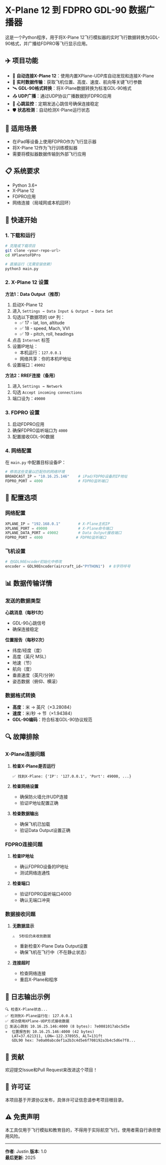 # X-Plane 12 到 FDPRO GDL-90 数据广播器

这是一个Python程序，用于将X-Plane 12飞行模拟器的实时飞行数据转换为GDL-90格式，并广播给FDPRO等飞行显示应用。

## ✈️ 项目功能

- 🔗 **自动连接X-Plane 12**：使用内置XPlane-UDP库自动发现和连接X-Plane
- 📡 **实时数据传输**：获取飞机位置、高度、速度、航向等关键飞行参数
- 🛰️ **GDL-90格式转换**：将X-Plane数据转换为标准GDL-90格式
- 📤 **UDP广播**：通过UDP协议广播数据到FDPRO应用
- 🔄 **心跳监控**：定期发送心跳信号确保连接稳定
- 🛡️ **状态检测**：自动检测X-Plane运行状态

## 🎯 适用场景

- 在iPad等设备上使用FDPRO作为飞行显示器
- 将X-Plane 12作为飞行训练模拟器
- 需要将模拟器数据传输到外部飞行应用

## 📋 系统要求

- Python 3.6+
- X-Plane 12
- FDPRO应用
- 网络连接（局域网或本机回环）

## 🚀 快速开始

### 1. 下载和运行

```bash
# 克隆或下载项目
git clone <your-repo-url>
cd XPlanetoFDPro

# 直接运行（无需安装依赖）
python3 main.py
```

### 2. X-Plane 12 设置

**方法1：Data Output（推荐）**

1. 启动X-Plane 12
2. 进入 `Settings → Data Input & Output → Data Set`
3. 勾选以下数据项的 `UDP` 列：
   - ✅ 17 - lat, lon, altitude
   - ✅ 18 - speed, Mach, VVI
   - ✅ 19 - pitch, roll, headings
4. 点击 `Internet` 标签
5. 设置IP地址：
   - 本机运行：`127.0.0.1`
   - 网络共享：你的本机IP地址
6. 设置端口：`49002`

**方法2：RREF连接（备用）**

1. 进入 `Settings → Network`
2. 勾选 `Accept incoming connections`
3. 端口设为：`49000`

### 3. FDPRO 设置

1. 启动FDPRO应用
2. 确保FDPRO监听端口为 `4000`
3. 配置接收GDL-90数据

### 4. 网络配置

在 `main.py` 中配置目标设备IP：

```python
# 修改这些变量以匹配你的网络环境
BROADCAST_IP = "10.16.25.146"    # iPad/FDPRO设备的IP地址
FDPRO_PORT = 4000                # FDPRO监听端口
```

## 🔧 配置选项

### 网络配置
```python
XPLANE_IP = "192.168.0.1"        # X-Plane主机IP
XPLANE_PORT = 49000              # X-Plane命令端口
XPLANE_DATA_PORT = 49002         # Data Output接收端口
FDPRO_PORT = 4000               # FDPRO监听端口
```

### 飞机设置
```python
# 在GDL90Encoder初始化中修改
encoder = GDL90Encoder(aircraft_id="PYTHON1")  # 8字符呼号
```

## 📊 数据传输详情

### 发送的数据类型

**心跳消息（每秒1次）**
- GDL-90心跳信号
- 确保连接稳定

**位置报告（每秒2次）**
- 纬度/经度（度）
- 高度（英尺 MSL）
- 地速（节）
- 航向（度）
- 垂直速度（英尺/分钟）
- 姿态数据（俯仰、横滚）

### 数据格式转换

- **高度**：米 → 英尺（×3.28084）
- **速度**：米/秒 → 节（×1.94384）
- **GDL-90编码**：符合标准GDL-90协议规范

## 🔍 故障排除

### X-Plane连接问题

1. **检查X-Plane是否运行**
   ```
   ✅ 找到X-Plane: {'IP': '127.0.0.1', 'Port': 49000, ...}
   ```

2. **检查网络设置**
   - 确保防火墙允许UDP连接
   - 验证IP地址配置正确

3. **检查数据输出**
   - 确保飞机已加载
   - 验证Data Output设置正确

### FDPRO连接问题

1. **检查IP地址**
   - 确认FDPRO设备的IP地址
   - 测试网络连通性

2. **检查端口**
   - 验证FDPRO监听端口4000
   - 确认无端口冲突

### 数据接收问题

1. **无数据显示**
   ```
   ⚠️  5秒后仍未收到数据
   ```
   - 重新检查X-Plane Data Output设置
   - 确保飞机在飞行中（不在静止状态）

2. **连接超时**
   - 检查网络连接
   - 重启X-Plane和程序

## 📝 日志输出示例

```
🔍 检查X-Plane状态...
✅ 检测到X-Plane运行在: 127.0.0.1
✅ 成功使用XPlane-UDP方式接收数据
💓 发送心跳到 10.16.25.146:4000 (8 bytes): 7e0081017abc5d5e
✈️  位置报告到 10.16.25.146:4000 (42 bytes)
   LAT=37.621311, LON=-122.378955, ALT=131ft
   GDL90 hex: 7e0a00abcdef1a2b3c4d5e6f708192a3b4c5d6e7f8...
```

## 🤝 贡献

欢迎提交Issue和Pull Request来改进这个项目！

## 📄 许可证

本项目基于开源协议发布，具体许可证信息请参考项目根目录。

## ⚠️ 免责声明

本工具仅用于飞行模拟和教育目的，不得用于实际航空飞行。使用者需自行承担使用风险。

---

**作者**: Justin
**版本**: 1.0  
**最后更新**: 2025
